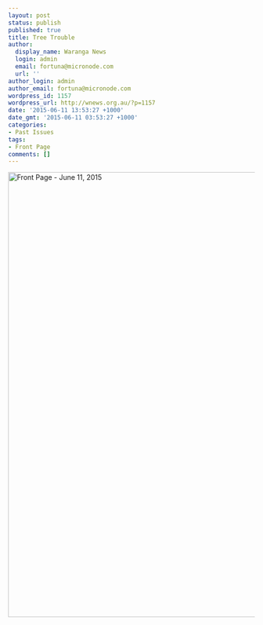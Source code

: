 ```yaml
---
layout: post
status: publish
published: true
title: Tree Trouble
author:
  display_name: Waranga News
  login: admin
  email: fortuna@micronode.com
  url: ''
author_login: admin
author_email: fortuna@micronode.com
wordpress_id: 1157
wordpress_url: http://wnews.org.au/?p=1157
date: '2015-06-11 13:53:27 +1000'
date_gmt: '2015-06-11 03:53:27 +1000'
categories:
- Past Issues
tags:
- Front Page
comments: []
---
```

<p><a href="http://wnews.org.au/wp-content/uploads/2015/10/wnews20150611P01.pdf"><img class="alignnone size-full wp-image-1145" src="http://wnews.org.au/wp-content/uploads/2015/10/wnews20150611P01.jpeg" alt="Front Page - June 11, 2015" width="624" height="907" /></a></p>
